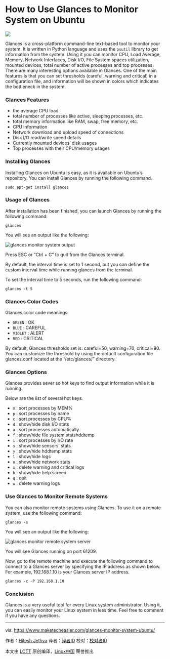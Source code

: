 How to Use Glances to Monitor System on Ubuntu
================================================================================
![](https://www.maketecheasier.com/assets/uploads/2015/12/glances_featured.jpg)

Glances is a cross-platform command-line text-based tool to monitor your system. It is written in Python language and uses the `psutil` library to get information from the system. Using it you can monitor CPU, Load Average, Memory, Network Interfaces, Disk I/O, File System spaces utilization, mounted devices, total number of active processes and top processes. There are many interesting options available in Glances. One of the main features is that you can set thresholds (careful, warning and critical) in a configuration file, and information will be shown in colors which indicates the bottleneck in the system.

### Glances Features ###

- the average CPU load
- total number of processes like active, sleeping processes, etc.
- total memory information like RAM, swap, free memory, etc.
- CPU information
- Network download and upload speed of connections
- Disk I/O read/write speed details
- Currently mounted devices’ disk usages
- Top processes with their CPU/memory usages

### Installing Glances ###

Installing Glances on Ubuntu is easy, as it is available on Ubuntu’s repository. You can install Glances by running the following command.

    sudo apt-get install glances

### Usage of Glances ###

After installation has been finished, you can launch Glances by running the following command:

    glances

You will see an output like the following:

![glances monitor system output](https://www.maketecheasier.com/assets/uploads/2015/12/glances_output1.png)

Press ESC or “Ctrl + C” to quit from the Glances terminal.

By default, the interval time is set to 1 second, but you can define the custom interval time while running glances from the terminal.

To set the interval time to 5 seconds, run the following command:

    glances -t 5

### Glances Color Codes ###

Glances color code meanings:

- `GREEN` : OK
- `BLUE` : CAREFUL
- `VIOLET` : ALERT
- `RED` : CRITICAL

By default, Glances thresholds set is: careful=50, warning=70, critical=90. You can customize the threshold by using the default configuration file glances.conf located at the “/etc/glances/” directory.

### Glances Options ###

Glances provides sever so hot keys to find output information while it is running.

Below are the list of several hot keys.

- `m` : sort processes by MEM%
- `p` : sort processes by name
- `c` : sort processes by CPU%
- `d` : show/hide disk I/O stats
- `a` : sort processes automatically
- `f` : show/hide file system statshddtemp
- `i` : sort processes by I/O rate
- `s` : show/hide sensors’ stats
- `y` : show/hide hddtemp stats
- `l` : show/hide logs
- `n` : show/hide network stats
- `x` : delete warning and critical logs
- `h` : show/hide help screen
- `q` : quit
- `w` : delete warning logs

### Use Glances to Monitor Remote Systems ###

You can also monitor remote systems using Glances. To use it on a remote system, use the following command:

    glances -s

You will see an output like the following:

![glances monitor remote system server](https://www.maketecheasier.com/assets/uploads/2015/12/glances_server.png)

You will see Glances running on port 61209.

Now, go to the remote machine and execute the following command to connect to a Glances server by specifying the IP address as shown below. For example, 192.168.1.10 is your Glances server IP address.

    glances -c -P 192.168.1.10

### Conclusion ###

Glances is a very useful tool for every Linux system administrator. Using it, you can easily monitor your Linux system in less time. Feel free to comment if you have any questions.

--------------------------------------------------------------------------------

via: https://www.maketecheasier.com/glances-monitor-system-ubuntu/

作者：[Hitesh Jethva][a]
译者：[译者ID](https://github.com/译者ID)
校对：[校对者ID](https://github.com/校对者ID)

本文由 [LCTT](https://github.com/LCTT/TranslateProject) 原创编译，[Linux中国](https://linux.cn/) 荣誉推出

[a]:https://www.maketecheasier.com/author/hiteshjethva/

